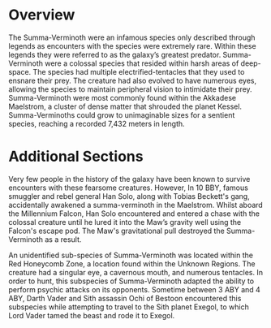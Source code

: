 # Overview

The Summa-Verminoth were an infamous species only described through legends as encounters with the species were extremely rare.
Within these legends they were referred to as the galaxy’s greatest predator.
Summa-Verminoth were a colossal species that resided within harsh areas of deep-space.
The species had multiple electrified-tentacles that they used to ensnare their prey.
The creature had also evolved to have numerous eyes, allowing the species to maintain peripheral vision to intimidate their prey.
Summa-Verminoth were most commonly found within the Akkadese Maelstrom, a cluster of dense matter that shrouded the planet Kessel.
Summa-Verminoths could grow to unimaginable sizes for a sentient species, reaching a  recorded 7,432 meters in length.

# Additional Sections

Very few people in the history of the galaxy have been known to survive encounters with these fearsome creatures.
However, In 10 BBY, famous smuggler and rebel general Han Solo, along with Tobias Beckett's gang, accidentally awakened a summa-verminoth in the Maelstrom.
Whilst aboard the Millennium Falcon, Han Solo encountered and entered a chase with the colossal creature until he lured it into the Maw’s gravity well using the Falcon's escape pod.
The Maw's gravitational pull destroyed the Summa-Verminoth as a result.

An unidentified sub-species of Summa-Verminoth was located within the Red Honeycomb Zone, a location found within the Unknown Regions.
The creature had a singular eye, a cavernous mouth, and numerous tentacles.
In order to hunt, this subspecies of Summa-Verminoth adapted the ability to perform psychic attacks on its opponents.
Sometime between 3 ABY and 4 ABY, Darth Vader and Sith assassin Ochi of Bestoon encountered this subspecies while attempting to travel to the Sith planet Exegol, to which Lord Vader tamed the beast and rode it to Exegol.
